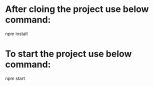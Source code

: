 # After cloing the project use below command:

npm install


# To start the project use below command:

npm start